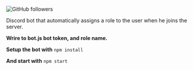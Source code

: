 ![GitHub followers](https://img.shields.io/github/followers/KirilCrut?style=for-the-badge)


Discord bot that automatically assigns a role to the user when he joins the server.

**Wrire to bot.js bot token, and role name.**

**Setup the bot with** ```npm install```

**And start with** ```npm start```
